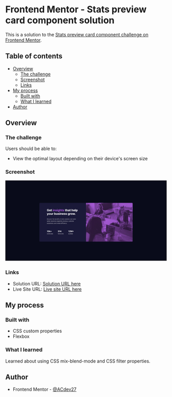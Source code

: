 # Frontend Mentor - Stats preview card component solution

This is a solution to the [Stats preview card component challenge on Frontend Mentor](https://www.frontendmentor.io/challenges/stats-preview-card-component-8JqbgoU62). 

## Table of contents

- [Overview](#overview)
  - [The challenge](#the-challenge)
  - [Screenshot](#screenshot)
  - [Links](#links)
- [My process](#my-process)
  - [Built with](#built-with)
  - [What I learned](#what-i-learned)
- [Author](#author)

## Overview

### The challenge

Users should be able to:

- View the optimal layout depending on their device's screen size

### Screenshot

![](./screenshot.jpg)


### Links

- Solution URL: [Solution URL here](https://www.frontendmentor.io/solutions/stats-preview-card-component-flexbox-css-variables-QdR99Q_to)
- Live Site URL: [Live site URL here](https://eager-pasteur-8546c7.netlify.app/)

## My process

### Built with

- CSS custom properties
- Flexbox

### What I learned

Learned about using CSS mix-blend-mode and CSS filter properties.


## Author

- Frontend Mentor - [@ACdev27](https://www.frontendmentor.io/profile/ACdev27)
